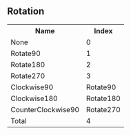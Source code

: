 ## Rotation

<table><tr><th>Name</th><th>Index</th><tr><td>None</td><td>0</td></tr><tr><td>Rotate90</td><td>1</td></tr><tr><td>Rotate180</td><td>2</td></tr><tr><td>Rotate270</td><td>3</td></tr><tr><td>Clockwise90</td><td>Rotate90</td></tr><tr><td>Clockwise180</td><td>Rotate180</td></tr><tr><td>CounterClockwise90</td><td>Rotate270</td></tr><tr><td>Total</td><td>4</td></tr></table>